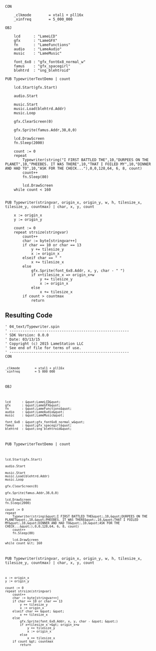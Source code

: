 <pre><code>CON

    _clkmode        = xtal1 + pll16x
    _xinfreq        = 5_000_000

OBJ

    lcd      : &quot;LameLCD&quot;
    gfx      : &quot;LameGFX&quot;
    fn       : &quot;LameFunctions&quot;
    audio    : &quot;LameAudio&quot;
    music    : &quot;LameMusic&quot;
    
    font_6x8 : &quot;gfx_font6x8_normal_w&quot;
    famus    : &quot;gfx_spacegirl&quot;
    blehtrd  : &quot;sng_blehtroid&quot;
        
PUB TypewriterTextDemo | count

    lcd.Start(gfx.Start)

    audio.Start
    
    music.Start
    music.Load(blehtrd.Addr)
    music.Loop

    gfx.ClearScreen(0)

    gfx.Sprite(famus.Addr,38,0,0)

    lcd.DrawScreen
    fn.Sleep(2000)

    count := 0
    repeat
        Typewriter(string(&quot;I FIRST BATTLED THE&quot;,10,&quot;DURPEES ON THE PLANET&quot;,10,&quot;PHEEBES. IT WAS THERE&quot;,10,&quot;THAT I FOILED MY&quot;,10,&quot;DINNER AND HAD TO&quot;,10,&quot;ASK FOR THE CHECK...&quot;),0,0,128,64, 6, 8, count)
        count++
        fn.Sleep(80)

        lcd.DrawScreen
    while count &lt; 160


PUB Typewriter(stringvar, origin_x, origin_y, w, h, tilesize_x, tilesize_y, countmax) | char, x, y, count

    x := origin_x
    y := origin_y
    
    count := 0
    repeat strsize(stringvar)
        count++
        char := byte[stringvar++]
        if char == 10 or char == 13
            y += tilesize_y
            x := origin_x          
        elseif char == &quot; &quot;
            x += tilesize_x
        else   
            gfx.Sprite(font_6x8.Addr, x, y, char - &quot; &quot;)
            if x+tilesize_x =&gt; origin_x+w      
                y += tilesize_y
                x := origin_x
            else
                x += tilesize_x
        if count &gt; countmax
            return</code></pre>
<h2 id="resulting-code">Resulting Code</h2>
<pre><code>&#39; 04_text/Typewriter.spin
&#39; -------------------------------------------------------
&#39; SDK Version: 0.0.0
&#39; Date: 03/13/15
&#39; Copyright (c) 2015 LameStation LLC
&#39; See end of file for terms of use.
&#39; -------------------------------------------------------
CON

    _clkmode        = xtal1 + pll16x
    _xinfreq        = 5_000_000

OBJ

    lcd      : &quot;LameLCD&quot;
    gfx      : &quot;LameGFX&quot;
    fn       : &quot;LameFunctions&quot;
    audio    : &quot;LameAudio&quot;
    music    : &quot;LameMusic&quot;
    
    font_6x8 : &quot;gfx_font6x8_normal_w&quot;
    famus    : &quot;gfx_spacegirl&quot;
    blehtrd  : &quot;sng_blehtroid&quot;
        
PUB TypewriterTextDemo | count

    lcd.Start(gfx.Start)

    audio.Start
    
    music.Start
    music.Load(blehtrd.Addr)
    music.Loop

    gfx.ClearScreen(0)

    gfx.Sprite(famus.Addr,38,0,0)

    lcd.DrawScreen
    fn.Sleep(2000)

    count := 0
    repeat
        Typewriter(string(&quot;I FIRST BATTLED THE&quot;,10,&quot;DURPEES ON THE PLANET&quot;,10,&quot;PHEEBES. IT WAS THERE&quot;,10,&quot;THAT I FOILED MY&quot;,10,&quot;DINNER AND HAD TO&quot;,10,&quot;ASK FOR THE CHECK...&quot;),0,0,128,64, 6, 8, count)
        count++
        fn.Sleep(80)

        lcd.DrawScreen
    while count &lt; 160


PUB Typewriter(stringvar, origin_x, origin_y, w, h, tilesize_x, tilesize_y, countmax) | char, x, y, count

    x := origin_x
    y := origin_y
    
    count := 0
    repeat strsize(stringvar)
        count++
        char := byte[stringvar++]
        if char == 10 or char == 13
            y += tilesize_y
            x := origin_x          
        elseif char == &quot; &quot;
            x += tilesize_x
        else   
            gfx.Sprite(font_6x8.Addr, x, y, char - &quot; &quot;)
            if x+tilesize_x =&gt; origin_x+w      
                y += tilesize_y
                x := origin_x
            else
                x += tilesize_x
        if count &gt; countmax
            return

</code></pre>
